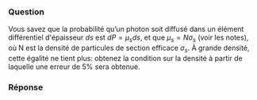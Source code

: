### Question

Vous savez que la probabilité qu’un photon soit diffusé dans un élément différentiel d'épaisseur $ds$ est $dP = \mu_s ds$, et que $\mu_s = N \sigma_s$ (voir les notes), où N est la densité de particules de section efficace $\sigma_s$. À grande densité, cette égalité ne tient plus: obtenez la condition sur la densité à partir de laquelle une erreur de 5% sera obtenue. 

### Réponse

